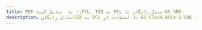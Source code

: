 ---title: PDF را به  تبدیل کنیدPCL، TEX به PCL مبدل رایگان یا GO SDKdescription: تبدیل رایگانTEX به PCL با استفاده از GO Cloud APIs & SDK همچنین اسناد PDF را در Cloud ایجاد، ویرایش و رندر کنید.---